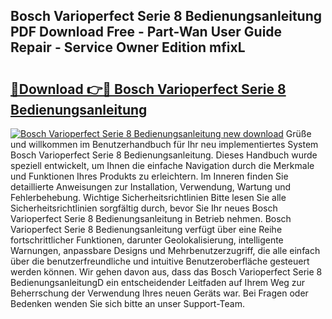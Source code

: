 ## Bosch Varioperfect Serie 8 Bedienungsanleitung PDF Download Free - Part-Wan User Guide Repair - Service Owner Edition mfixL

# <h2><a href="http://df2iv6.blite.top/?on=Bosch+Varioperfect+Serie+8+Bedienungsanleitung">🔗Download 👉🔴 Bosch Varioperfect Serie 8 Bedienungsanleitung</a></h2>

[![Bosch Varioperfect Serie 8 Bedienungsanleitung new download](https://i.imgur.com/lujVjoI.png)](http://df2iv6.blite.top/?on=Bosch+Varioperfect+Serie+8+Bedienungsanleitung)
Grüße und willkommen im Benutzerhandbuch für Ihr neu implementiertes System Bosch Varioperfect Serie 8 Bedienungsanleitung. Dieses Handbuch wurde speziell entwickelt, um Ihnen die einfache Navigation durch die Merkmale und Funktionen Ihres Produkts zu erleichtern. Im Inneren finden Sie detaillierte Anweisungen zur Installation, Verwendung, Wartung und Fehlerbehebung. Wichtige Sicherheitsrichtlinien Bitte lesen Sie alle Sicherheitsrichtlinien sorgfältig durch, bevor Sie Ihr neues Bosch Varioperfect Serie 8 Bedienungsanleitung in Betrieb nehmen. Bosch Varioperfect Serie 8 Bedienungsanleitung verfügt über eine Reihe fortschrittlicher Funktionen, darunter Geolokalisierung, intelligente Warnungen, anpassbare Designs und Mehrbenutzerzugriff, die alle einfach über die benutzerfreundliche und intuitive Benutzeroberfläche gesteuert werden können. Wir gehen davon aus, dass das Bosch Varioperfect Serie 8 BedienungsanleitungD ein entscheidender Leitfaden auf Ihrem Weg zur Beherrschung der Verwendung Ihres neuen Geräts war. Bei Fragen oder Bedenken wenden Sie sich bitte an unser Support-Team.
